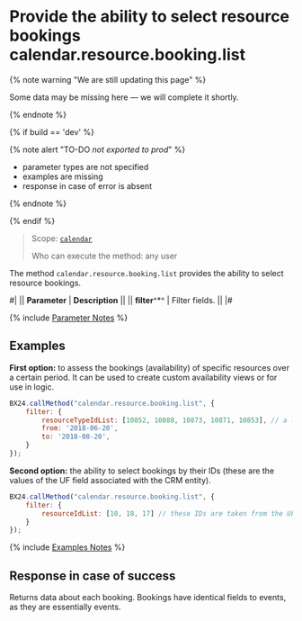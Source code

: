 # Provide the ability to select resource bookings calendar.resource.booking.list

{% note warning "We are still updating this page" %}

Some data may be missing here — we will complete it shortly.

{% endnote %}

{% if build == 'dev' %}

{% note alert "TO-DO _not exported to prod_" %}

- parameter types are not specified
- examples are missing
- response in case of error is absent

{% endnote %}

{% endif %}

> Scope: [`calendar`](../scopes/permissions.md)
>
> Who can execute the method: any user

The method `calendar.resource.booking.list` provides the ability to select resource bookings.

#|
|| **Parameter** | **Description** ||
|| **filter**^*^ | Filter fields. ||
|#

{% include [Parameter Notes](../../_includes/required.md) %}

## Examples

**First option:** to assess the bookings (availability) of specific resources over a certain period. It can be used to create custom availability views or for use in logic.

```js
BX24.callMethod("calendar.resource.booking.list", {
    filter: {
        resourceTypeIdList: [10852, 10888, 10873, 10871, 10853], // a list of resource IDs that can be selected using the calendar.resource.list method
        from: '2018-06-20',
        to: '2018-08-20',
    }
});
```

**Second option:** the ability to select bookings by their IDs (these are the values of the UF field associated with the CRM entity).

```js
BX24.callMethod("calendar.resource.booking.list", {
    filter: {
        resourceIdList: [10, 18, 17] // these IDs are taken from the UF field value of type resourcebooking for CRM entities LEAD|DEAL
    }
});
```

{% include [Examples Notes](../../_includes/examples.md) %}

## Response in case of success

Returns data about each booking. Bookings have identical fields to events, as they are essentially events.